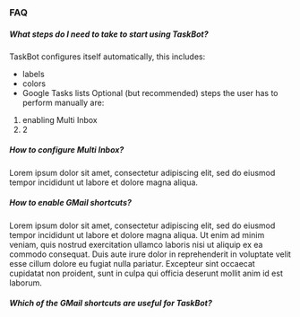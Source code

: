 ### FAQ
##### What steps do I need to take to start using TaskBot?
TaskBot configures itself automatically, this includes:
* labels
* colors
* Google Tasks lists
Optional (but recommended) steps the user has to perform manually are:
1. enabling Multi Inbox
2. 2 
##### How to configure Multi Inbox?
Lorem ipsum dolor sit amet, consectetur adipiscing elit, sed do eiusmod tempor incididunt ut labore et dolore magna aliqua.
##### How to enable GMail shortcuts?
Lorem ipsum dolor sit amet, consectetur adipiscing elit, sed do eiusmod tempor incididunt ut labore et dolore magna aliqua. Ut enim ad minim veniam, quis nostrud exercitation ullamco laboris nisi ut aliquip ex ea commodo consequat. Duis aute irure dolor in reprehenderit in voluptate velit esse cillum dolore eu fugiat nulla pariatur. Excepteur sint occaecat cupidatat non proident, sunt in culpa qui officia deserunt mollit anim id est laborum.
##### Which of the GMail shortcuts are useful for TaskBot?
<!--stackedit_data:
eyJoaXN0b3J5IjpbNzkwNTIyNzA5XX0=
-->